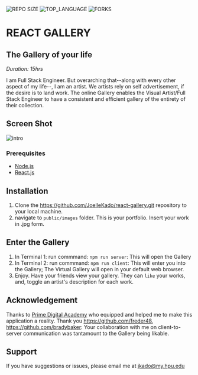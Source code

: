 ![REPO SIZE](https://img.shields.io/github/repo-size/JoelleKado/react-gallery.svg?style=flat-square)
![TOP_LANGUAGE](https://img.shields.io/github/languages/top/JoelleKado/react-gallery.svg?style=flat-square)
![FORKS](https://img.shields.io/github/forks/JoelleKado/react-gallery.svg?style=social)

# REACT GALLERY

## The Gallery of your life

_Duration: 15hrs_

I am Full Stack Engineer. But overarching that--along with every other aspect of my life--, I am an artist. We artists rely on self advertisement, if the desire is to land work. The online Gallery enables the Visual Artist/Full Stack Engineer to have a consistent and efficient gallery of the entirety of their collection.

## Screen Shot
![intro](public/images/screenShots/coolForSchool.jpg)

### Prerequisites

- [Node.js](https://nodejs.org/en/)
- [React.js](https://reactjs.org/)

## Installation

1. Clone the https://github.com/JoelleKado/react-gallery.git repository to your local machine.
2. navigate to `public/images` folder. This is your portfolio. Insert your work in .jpg form.

## Enter the Gallery

1. In Terminal 1: run commmand: `npm run server`: This will open the Gallery
2. In Terminal 2: run commmand: `npm run client`: This will enter you into the Gallery; The Virtual Gallery will open in your default web browser.
3. Enjoy. Have your friends view your gallery. They can `like` your works, and, toggle an artist's description for each work.

## Acknowledgement
Thanks to [Prime Digital Academy](www.primeacademy.io) who equipped and helped me to make this application a reality. Thank you https://github.com/freder48, https://github.com/bradybaker: Your collaboration with me on client-to-server communication was tantamount to the Gallery being likable. 

## Support
If you have suggestions or issues, please email me at [jkado@my.hpu.edu](www.google.com)
